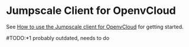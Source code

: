 # Jumpscale Client for OpenvCloud 

See [How to use the Jumpscale client for OpenvCloud](/docs/how_to_use_OVC_client.md) for getting started.

#TODO:*1 probably outdated, needs to do

